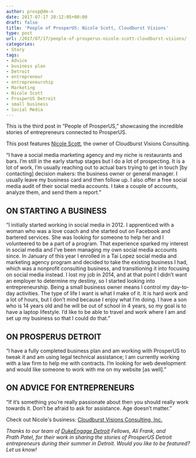 ```yaml
---
author: prosp@dm-n
date: 2017-07-17 20:12:05+00:00
draft: false
title: 'People of ProsperUS: Nicole Scott, Cloudburst Visions'
type: post
url: /2017/07/17/people-of-prosperus-nicole-scott-cloudburst-visions/
categories:
- Story
tags:
- Advice
- business plan
- Detroit
- entrepreneur
- entrepreneurship
- Marketing
- Nicole Scott
- ProsperUS Detroit
- small business
- Social Media
---
```


This is the third post in “People of ProsperUS,” showcasing the incredible stories of entrepreneurs connected to ProsperUS. 

This post features [Nicole Scott](https://www.facebook.com/nicole.scott.1804109), the owner of Cloudburst Visions Consulting.

“I have a social media marketing agency and my niche is restaurants and bars. I’m still in the early startup stages but I do a lot of prospecting. It is a lot of work, I’m usually reaching out to actual bars trying to get in touch [by contacting] decision makers: the business owner or general manager. I usually leave my business card and then follow up. I also offer a free social media audit of their social media accounts. I take a couple of accounts, analyze them, and send them a report.”


## ON STARTING A BUSINESS


“I initially started working in social media in 2012. I apprenticed with a woman who was a love coach and she started out on Facebook and bartered services. She was looking for someone to help her and I volunteered to be a part of a program. That experience sparked my interest in social media and I’ve been managing my own social media accounts since. In January of this year I enrolled in a Tai Lopez social media and marketing agency program and decided to take the existing business I had, which was a nonprofit consulting business, and transitioning it into focusing on social media instead. I lost my job in 2014, and at that point I didn’t want an employer to determine my destiny, so I started looking into entrepreneurship. Being a small business owner means I control my day-to-day activities. The type of life I want is what I make of it. It is hard work and a lot of hours, but I don’t mind because I enjoy what I’m doing. I have a son who is 14 years old and he will be out of school in 4 years, so my goal is to have a laptop lifestyle. I’d like to be able to travel and work where I am and set up my business so that I could do that.”


## ON PROSPERUS DETROIT


“I have a fully completed business plan and am working with ProsperUS to tweak it and am using legal technical assistance; I am currently working with a law firm to help me with contracts. I’m looking for web development and would like someone to work with me on my website [as well].”


## ON ADVICE FOR ENTREPRENEURS


“If it’s something you’re really passionate about then you should really work towards it. Don’t be afraid to ask for assistance. Age doesn’t matter.”

Check out Nicole's business: [Cloudburst Visions Consulting, Inc.](https://www.facebook.com/CloudburstVCInc/)

_Thanks to our team of [DukeEngage Detroit](http://www.dukeengagedetroit.org/) Fellows, Ali Frank, and Prath Patel, for their work in sharing the stories of ProsperUS Detroit entrepreneurs during their summer in Detroit. Would you like to be featured? Let us know!_
